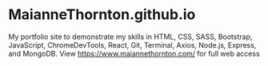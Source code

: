 # MaianneThornton.github.io
My portfolio site to demonstrate my skills in HTML, CSS, SASS, Bootstrap, JavaScript, ChromeDevTools, React, Git, Terminal, Axios, Node.js, Express, and MongoDB. View https://www.maiannethornton.com/ for full web access
